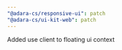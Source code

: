 ```yaml
---
"@adara-cs/responsive-ui": patch
"@adara-cs/ui-kit-web": patch
---
```


Added use client to floating ui context
